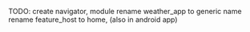 TODO:
create navigator, module
rename weather_app to generic name
rename feature_host to home, (also in android app)